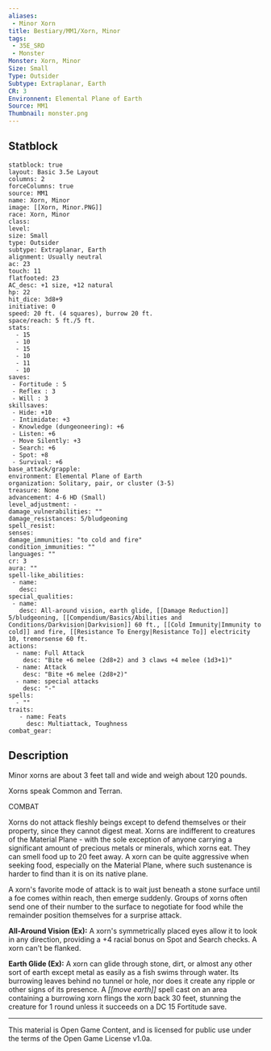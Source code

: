 ```yaml
---
aliases:
 - Minor Xorn
title: Bestiary/MM1/Xorn, Minor
tags: 
 - 35E_SRD
 - Monster
Monster: Xorn, Minor
Size: Small
Type: Outsider
Subtype: Extraplanar, Earth
CR: 3
Environnent: Elemental Plane of Earth
Source: MM1
Thumbnail: monster.png
---
```


## Statblock

```statblock
statblock: true
layout: Basic 3.5e Layout
columns: 2
forceColumns: true
source: MM1 
name: Xorn, Minor
image: [[Xorn, Minor.PNG]]
race: Xorn, Minor
class: 
level: 
size: Small
type: Outsider
subtype: Extraplanar, Earth
alignment: Usually neutral
ac: 23
touch: 11
flatfooted: 23
AC_desc: +1 size, +12 natural
hp: 22
hit_dice: 3d8+9
initiative: 0
speed: 20 ft. (4 squares), burrow 20 ft.
space/reach: 5 ft./5 ft.
stats:
  - 15
  - 10
  - 15
  - 10
  - 11
  - 10
saves:
 - Fortitude : 5
 - Reflex : 3
 - Will : 3
skillsaves:
 - Hide: +10
 - Intimidate: +3
 - Knowledge (dungeoneering): +6
 - Listen: +6
 - Move Silently: +3
 - Search: +6
 - Spot: +8
 - Survival: +6
base_attack/grapple: 
environment: Elemental Plane of Earth
organization: Solitary, pair, or cluster (3-5)
treasure: None
advancement: 4-6 HD (Small)
level_adjustment: -
damage_vulnerabilities: ""
damage_resistances: 5/bludgeoning
spell_resist: 
senses: 
damage_immunities: "to cold and fire"
condition_immunities: ""
languages: ""
cr: 3
aura: ""
spell-like_abilities:
 - name: 
   desc: 
special_qualities:
 - name:
   desc: All-around vision, earth glide, [[Damage Reduction]] 5/bludgeoning, [[Compendium/Basics/Abilities and Conditions/Darkvision|Darkvision]] 60 ft., [[Cold Immunity|Immunity to cold]] and fire, [[Resistance To Energy|Resistance To]] electricity 10, tremorsense 60 ft.
actions:
  - name: Full Attack
    desc: "Bite +6 melee (2d8+2) and 3 claws +4 melee (1d3+1)"
  - name: Attack
    desc: "Bite +6 melee (2d8+2)"
  - name: special attacks
    desc: "-"
spells:
  - ""
traits:
   - name: Feats
     desc: Multiattack, Toughness
combat_gear:  
```

## Description



Minor xorns are about 3 feet tall and wide and weigh about 120 pounds.

Xorns speak Common and Terran.

COMBAT

Xorns do not attack fleshly beings except to defend themselves or their property, since they cannot digest meat. Xorns are indifferent to creatures of the Material Plane - with the sole exception of anyone carrying a significant amount of precious metals or minerals, which xorns eat. They can smell food up to 20 feet away. A xorn can be quite aggressive when seeking food, especially on the Material Plane, where such sustenance is harder to find than it is on its native plane.

A xorn's favorite mode of attack is to wait just beneath a stone surface until a foe comes within reach, then emerge suddenly. Groups of xorns often send one of their number to the surface to negotiate for food while the remainder position themselves for a surprise attack.


**All-Around Vision (Ex):** A xorn's symmetrically placed eyes allow it to look in any direction, providing a +4 racial bonus on Spot and Search checks. A xorn can't be flanked.


**Earth Glide (Ex):** A xorn can glide through stone, dirt, or almost any other sort of earth except metal as easily as a fish swims through water. Its burrowing leaves behind no tunnel or hole, nor does it create any ripple or other signs of its presence. A *[[move earth]]* spell cast on an area containing a burrowing xorn flings the xorn back 30 feet, stunning the creature for 1 round unless it succeeds on a DC 15 Fortitude save.

---

This material is Open Game Content, and is licensed for public use under the terms of the Open Game License v1.0a.
